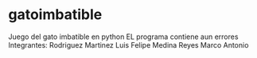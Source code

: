 gatoimbatible
=============

Juego del gato imbatible en python
EL programa contiene aun errores
 Integrantes:
 Rodriguez Martinez Luis Felipe
 Medina Reyes Marco Antonio
